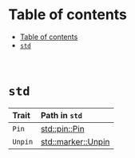 # Table of contents
- [Table of contents](#table-of-contents)
- [`std`](#std)

<br>

# `std`
|Trait|Path in `std`|
|:----|:------------|
|`Pin`|[std::pin::Pin](https://doc.rust-lang.org/std/pin/struct.Pin.html)|
|`Unpin`|[std::marker::Unpin](https://doc.rust-lang.org/std/marker/trait.Unpin.html)|

<br>

